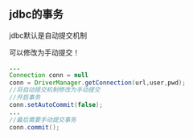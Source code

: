 ## jdbc的事务

jdbc默认是自动提交机制

可以修改为手动提交！

```java
...
Connection conn = null
conn = DriverManager.getConnection(url,user,pwd);
//将自动提交机制修改为手动提交
//开启事务
conn.setAutoCommit(false);
...
//最后需要手动提交事务
conn.commit();
```

